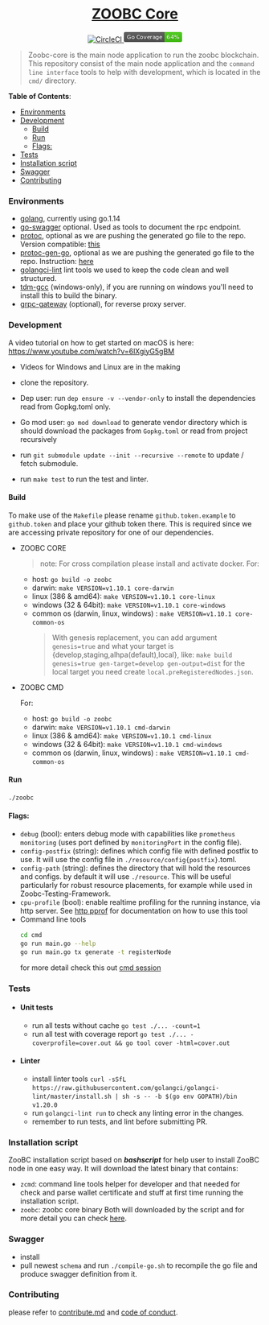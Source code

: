 <h1 align="center">
  <a href="https://github.com/zoobc/zoobc-core">
    ZOOBC Core
  </a>
</h1>
<p align="center">
  <a href="https://circleci.com/gh/zoobc/zoobc-core">
    <img src="https://circleci.com/gh/zoobc/zoobc-core.svg?style=svg&circle-token=cdd770bcb30a201696bb10e76ed15504cf235a9f" alt="CircleCI"/>
  </a>
  <a href="#">
    <img src="./coverage_badge.png" alt="cover badge"/>
  </a>
</p>

> Zoobc-core is the main node application to run the zoobc blockchain. This repository consist of the main node application and the `command line interface` tools to help with development, which is located in the `cmd/` directory.

**Table of Contents**:

- [Environments](#environments)
- [Development](#development)
  - [Build](#build)
  - [Run](#run)
  - [Flags:](#flags)
- [Tests](#tests)
- [Installation script](#installation-script)
- [Swagger](#swagger)
- [Contributing](#contributing)

### Environments

- [golang](https://golang.org/doc/install), currently using go.1.14
- [go-swagger](https://github.com/go-swagger/go-swagger) optional. Used as tools to document the rpc endpoint.
- [protoc](https://github.com/protocolbuffers/protobuf), optional as we are pushing the generated go file to the repo. Version compatible: [this](https://github.com/protocolbuffers/protobuf/releases/tag/v3.12.4)
- [protoc-gen-go](https://github.com/golang/protobuf), optional as we are pushing the generated go file to the repo. Instruction: [here](https://grpc.io/docs/languages/go/quickstart/)
- [golangci-lint](https://github.com/golangci/golangci-lint) lint tools we used to keep the code clean and well structured.
- [tdm-gcc](https://jmeubank.github.io/tdm-gcc/) (windows-only), if you are running on windows you'll need to install this to build the binary.
- [grpc-gateway](https://github.com/grpc-ecosystem/grpc-gateway/tree/v1) (optional), for reverse proxy server.

### Development

A video tutorial on how to get started on macOS is here: https://www.youtube.com/watch?v=6lXgiyG5gBM
- Videos for Windows and Linux are in the making

- clone the repository.
- Dep user: run `dep ensure -v --vendor-only` to install the dependencies read from Gopkg.toml only.
- Go mod user: `go mod download` to generate vendor directory which is should download the packages from `Gopkg.toml` or read from project recursively
- run `git submodule update --init --recursive --remote` to update / fetch submodule.
- run `make test` to run the test and linter.

#### Build

To make use of the `Makefile` please rename `github.token.example` to `github.token` and place your github token there. This is required since we are accessing private repository for one of our dependencies.

- ZOOBC CORE

  > note: For cross compilation please install and activate docker.
  > For:

  - host: `go build -o zoobc`
  - darwin: `make VERSION=v1.10.1 core-darwin`
  - linux (386 & amd64): `make VERSION=v1.10.1 core-linux`
  - windows (32 & 64bit): `make VERSION=v1.10.1 core-windows`
  - common os (darwin, linux, windows) : `make VERSION=v1.10.1 core-common-os`
    > With genesis replacement, you can add argument `genesis=true` and what your target is {develop,staging,alhpa(default),local}, like:
    > `make build genesis=true gen-target=develop gen-output=dist` for the local target you need create `local.preRegisteredNodes.json`.

- ZOOBC CMD

  For:

  - host: `go build -o zoobc`
  - darwin: `make VERSION=v1.10.1 cmd-darwin`
  - linux (386 & amd64): `make VERSION=v1.10.1 cmd-linux`
  - windows (32 & 64bit): `make VERSION=v1.10.1 cmd-windows`
  - common os (darwin, linux, windows) : `make VERSION=v1.10.1 cmd-common-os`

#### Run

```bash
./zoobc
```

#### Flags:

- `debug` (bool): enters debug mode with capabilities like `prometheus monitoring` (uses port defined by `monitoringPort` in the config file).
- `config-postfix` (string): defines which config file with defined postfix to use. It will use the config file in `./resource/config{postfix}`.toml.
- `config-path` (string): defines the directory that will hold the resources and configs. by default it will use `./resource`. This will be useful particularly for robust resource placements, for example while used in Zoobc-Testing-Framework.
- `cpu-profile` (bool): enable realtime profiling for the running instance, via http server.
  See [http pprof](https://golang.org/pkg/net/http/pprof/) for documentation on how to use this tool
- Command line tools
  ```bash
  cd cmd
  go run main.go --help
  go run main.go tx generate -t registerNode
  ```
  for more detail check this out [cmd session](https://github.com/zoobc/zoobc-core/tree/develop/cmd)

### Tests

- #### Unit tests
  - run all tests without cache `go test ./... -count=1`
  - run all test with coverage report `go test ./... -coverprofile=cover.out && go tool cover -html=cover.out`
- #### Linter
  - install linter tools `curl -sSfL https://raw.githubusercontent.com/golangci/golangci-lint/master/install.sh | sh -s -- -b $(go env GOPATH)/bin v1.20.0`
  - run `golangci-lint run` to check any linting error in the changes.
  - remember to run tests, and lint before submitting PR.

### Installation script

ZooBC installation script based on **_bashscript_** for help user to install ZooBC node in one easy way. It will download the latest binary that contains:

- `zcmd`: command line tools helper for developer and that needed for check and parse wallet certificate and stuff at first time running the installation script.
- `zoobc`: zoobc core binary
  Both will downloaded by the script and for more detail you can check [here](https://github.com/zoobc/zoobc-installer).

### Swagger

- install
- pull newest `schema` and run `./compile-go.sh` to recompile the go file and produce swagger definition from it.

### Contributing

please refer to [contribute.md](contribute.md) and [code of conduct](code_of_conduct.md).
